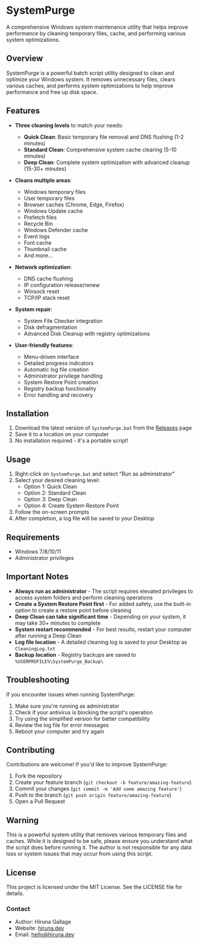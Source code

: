 # SystemPurge

A comprehensive Windows system maintenance utility that helps improve performance by cleaning temporary files, cache, and performing various system optimizations.

## Overview

SystemPurge is a powerful batch script utility designed to clean and optimize your Windows system. It removes unnecessary files, clears various caches, and performs system optimizations to help improve performance and free up disk space.

## Features

- **Three cleaning levels** to match your needs:
  - **Quick Clean**: Basic temporary file removal and DNS flushing (1-2 minutes)
  - **Standard Clean**: Comprehensive system cache clearing (5-10 minutes)
  - **Deep Clean**: Complete system optimization with advanced cleanup (15-30+ minutes)

- **Cleans multiple areas**:
  - Windows temporary files
  - User temporary files
  - Browser caches (Chrome, Edge, Firefox)
  - Windows Update cache
  - Prefetch files
  - Recycle Bin
  - Windows Defender cache
  - Event logs
  - Font cache
  - Thumbnail cache
  - And more...

- **Network optimization**:
  - DNS cache flushing
  - IP configuration release/renew
  - Winsock reset
  - TCP/IP stack reset

- **System repair**:
  - System File Checker integration
  - Disk defragmentation
  - Advanced Disk Cleanup with registry optimizations

- **User-friendly features**:
  - Menu-driven interface
  - Detailed progress indicators
  - Automatic log file creation
  - Administrator privilege handling
  - System Restore Point creation
  - Registry backup functionality
  - Error handling and recovery

## Installation

1. Download the latest version of `SystemPurge.bat` from the [Releases](https://github.com/hirunagallage/system-purge/releases) page
2. Save it to a location on your computer
3. No installation required - it's a portable script!

## Usage

1. Right-click on `SystemPurge.bat` and select "Run as administrator"
2. Select your desired cleaning level:
   - Option 1: Quick Clean
   - Option 2: Standard Clean
   - Option 3: Deep Clean
   - Option 4: Create System Restore Point
3. Follow the on-screen prompts
4. After completion, a log file will be saved to your Desktop

## Requirements

- Windows 7/8/10/11
- Administrator privileges

## Important Notes

- **Always run as administrator** - The script requires elevated privileges to access system folders and perform cleaning operations
- **Create a System Restore Point first** - For added safety, use the built-in option to create a restore point before cleaning
- **Deep Clean can take significant time** - Depending on your system, it may take 30+ minutes to complete
- **System restart recommended** - For best results, restart your computer after running a Deep Clean
- **Log file location** - A detailed cleaning log is saved to your Desktop as `CleaningLog.txt`
- **Backup location** - Registry backups are saved to `%USERPROFILE%\SystemPurge_Backup\`

## Troubleshooting

If you encounter issues when running SystemPurge:

1. Make sure you're running as administrator
2. Check if your antivirus is blocking the script's operation
3. Try using the simplified version for better compatibility
4. Review the log file for error messages
5. Reboot your computer and try again

## Contributing

Contributions are welcome! If you'd like to improve SystemPurge:

1. Fork the repository
2. Create your feature branch (`git checkout -b feature/amazing-feature`)
3. Commit your changes (`git commit -m 'Add some amazing feature'`)
4. Push to the branch (`git push origin feature/amazing-feature`)
5. Open a Pull Request

## Warning

This is a powerful system utility that removes various temporary files and caches. While it is designed to be safe, please ensure you understand what the script does before running it. The author is not responsible for any data loss or system issues that may occur from using this script.

## License

This project is licensed under the MIT License. See the LICENSE file for details.

### Contact

- Author: Hiruna Gallage
- Website: [hiruna.dev](https://hiruna.dev)
- Email: [hello@hiruna.dev](mailto:hello@hiruna.dev)